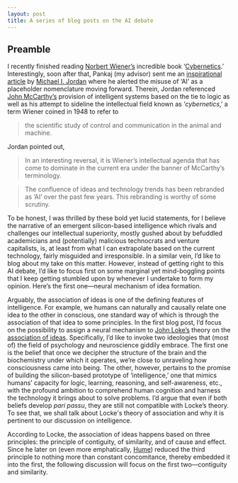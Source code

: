 ```yaml
---
layout: post
title: A series of blog posts on the AI debate
---
```


## Preamble

I recently finished reading [Norbert Wiener’s](https://en.wikipedia.org/wiki/Norbert_Wiener) incredible book ‘[Cybernetics](https://www.amazon.com/Cybernetics-Second-Control-Communication-Machine/dp/026273009X).’ Interestingly, soon after that, Pankaj (my advisor) sent me an [inspirational article](https://medium.com/@mijordan3/artificial-intelligence-the-revolution-hasnt-happened-yet-5e1d5812e1e7) by [Michael I. Jordan](https://en.wikipedia.org/wiki/Michael_I._Jordan) where he alerted the misuse of ‘AI’ as a placeholder nomenclature moving forward. Therein, Jordan referenced [John McCarthy’s](https://en.wikipedia.org/wiki/John_McCarthy_(computer_scientist)) provision of intelligent systems based on the tie to logic as well as his attempt to sideline the intellectual field known as ‘*cybernetics*,’ a term Wiener coined in 1948 to refer to 

> the scientific study of control and communication in the animal and machine. 

Jordan pointed out, 

> In an interesting reversal, it is Wiener’s intellectual agenda that has come to dominate in the current era under the banner of McCarthy’s terminology.


> The confluence of ideas and technology trends has been rebranded as ‘AI’ over the past few years. This rebranding is worthy of some scrutiny.

To be honest, I was thrilled by these bold yet lucid statements, for I believe the narrative of an emergent silicon-based intelligence which rivals and challenges our intellectual superiority, mostly gushed about by befuddled academicians and (potentially) malicious technocrats and venture capitalists, is, at least from what I can extrapolate based on the current technology, fairly misguided and irresponsible. In a similar vein, I’d like to blog about my take on this matter. However, instead of getting right to this AI debate, I’d like to focus first on some marginal yet mind-boggling points that I keep getting stumbled upon by whenever I undertake to form my opinion. Here’s the first one—neural mechanism of idea formation. 

Arguably, the association of ideas is one of the defining features of intelligence. For example, we humans can naturally and causally relate one idea to the other in conscious, one standard way of which is through the association of that idea to some principles. In the first blog post, I’d focus on the possibility to assign a neural mechanism to [John Loke’s](https://en.wikipedia.org/wiki/John_Locke) theory on the [association of ideas](https://en.wikipedia.org/wiki/Association_of_ideas). Specifically, I’d like to invoke two ideologies that (most of) the field of psychology and neuroscience giddily embrace. The first one is the belief that once we decipher the structure of the brain and the biochemistry under which it operates, we’re close to unraveling how consciousness came into being. The other, however, pertains to the promise of building the silicon-based prototype of ‘intelligence,’ one that mimics humans’ capacity for logic, learning, reasoning, and self-awareness, etc., with the profound ambition to comprehend human cognition and harness the technology it brings about to solve problems. I’d argue that even if both beliefs develop *pari passu*, they are still not compatible with Locke’s theory. To see that, we shall talk about Locke's theory of association and why it is pertinent to our discussion on intelligence.

According to Locke, the association of ideas happens based on three principles: the principle of contiguity, of similarity, and of cause and effect.  Since he later on (even more emphatically, [Hume](https://en.wikipedia.org/wiki/David_Hume)) reduced the third principle to nothing more than constant concomitance, thereby embedded it into the first, the following discussion will focus on the first two—contiguity and similarity. 
